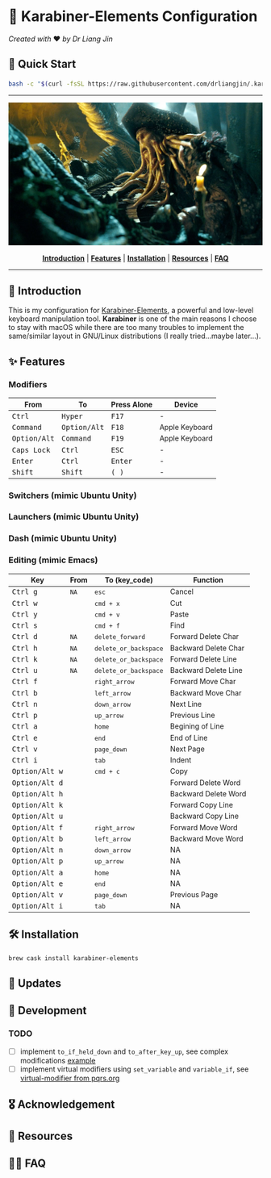# :musical_keyboard: Karabiner-Elements Configuration
*Created with* :heart: *by Dr Liang Jin*

## :rocket: Quick Start
```bash
bash -c "$(curl -fsSL https://raw.githubusercontent.com/drliangjin/.karabiner.d/master/tools/install)"
```
- - -

<p align="center"><img src="/assets/images/davy_jones.jpg" alt="davy_jones"/></p>
<p align="center">
  <b><a href="#introduction">Introduction</a></b>
  |
  <b><a href="#features">Features</a></b>
  |
  <b><a href="#installation">Installation</a></b>
  |
  <b><a href="#resources">Resources</a></b>  
  |
  <b><a href="#features">FAQ</a></b>  
</p>

- - -

## :scroll: Introduction

This is my configuration for [Karabiner-Elements](https://pqrs.org/osx/karabiner/), a powerful and low-level keyboard manipulation tool. **Karabiner** is one of the main reasons I choose to stay with macOS while there are too many troubles to implement the same/similar layout in GNU/Linux distributions (I really tried...maybe later...).

## :sparkles: Features

### Modifiers

| From                    | To                      | Press Alone                   | Device         |
|-------------------------|-------------------------|-------------------------------|----------------|
| <kbd> Ctrl </kbd>       | <kbd> Hyper </kbd>      | <kbd> F17 </kbd>              | -              |
| <kbd> Command </kbd>    | <kbd> Option/Alt </kbd> | <kbd> F18 </kbd>              | Apple Keyboard |
| <kbd> Option/Alt </kbd> | <kbd> Command </kbd>    | <kbd> F19 </kbd>              | Apple Keyboard |
| <kbd> Caps Lock </kbd>  | <kbd> Ctrl </kbd>       | <kbd> ESC </kbd>              | -              |
| <kbd> Enter </kbd>      | <kbd> Ctrl </kbd>       | <kbd> Enter </kbd>            | -              |
| <kbd> Shift </kbd>      | <kbd> Shift </kbd>      | <kbd> ( </kbd> <kbd> ) </kbd> | -              |

### Switchers (mimic Ubuntu Unity)


### Launchers (mimic Ubuntu Unity)

### Dash (mimic Ubuntu Unity)

### Editing (mimic Emacs)

| Key                              | From   | To (key_code)  | Function  |
|----------------------------------|--------|----------------|-----------------|
| <kbd> Ctrl </kbd> <kbd> g </kbd> | `NA`   | `esc`          | Cancel |
| <kbd> Ctrl </kbd> <kbd> w </kbd> |        | `cmd + x`      | Cut                |
| <kbd> Ctrl </kbd> <kbd> y </kbd> |        | `cmd + v`      | Paste                |
| <kbd> Ctrl </kbd> <kbd> s </kbd> |        | `cmd + f`      | Find                |
| <kbd> Ctrl </kbd> <kbd> d </kbd> | `NA`   | `delete_forward` | Forward Delete Char   |
| <kbd> Ctrl </kbd> <kbd> h </kbd> | `NA`   | `delete_or_backspace`  | Backward Delete Char                |
| <kbd> Ctrl </kbd> <kbd> k </kbd> | `NA`   | `delete_or_backspace`  | Forward Delete Line                |
| <kbd> Ctrl </kbd> <kbd> u </kbd> | `NA`   | `delete_or_backspace`  | Backward Delete Line                |
| <kbd> Ctrl </kbd> <kbd> f </kbd> |        | `right_arrow`          | Forward Move Char                |
| <kbd> Ctrl </kbd> <kbd> b </kbd> |        | `left_arrow`           | Backward Move Char                |
| <kbd> Ctrl </kbd> <kbd> n </kbd> |        | `down_arrow`           | Next Line                |
| <kbd> Ctrl </kbd> <kbd> p </kbd> |        | `up_arrow`             | Previous Line                |
| <kbd> Ctrl </kbd> <kbd> a </kbd> |        | `home`                 | Begining of Line             |
| <kbd> Ctrl </kbd> <kbd> e </kbd> |        | `end`                  | End of Line                |
| <kbd> Ctrl </kbd> <kbd> v </kbd> |        | `page_down`            | Next Page                |
| <kbd> Ctrl </kbd> <kbd> i </kbd> |        | `tab`                  | Indent        |
| <kbd> Option/Alt </kbd> <kbd> w </kbd> |        | `cmd + c`       | Copy                |
| <kbd> Option/Alt </kbd> <kbd> d </kbd> |        |                 | Forward Delete Word        |
| <kbd> Option/Alt </kbd> <kbd> h </kbd> |        |                 | Backward Delete Word        |
| <kbd> Option/Alt </kbd> <kbd> k </kbd> |        |                 | Forward Copy Line                |
| <kbd> Option/Alt </kbd> <kbd> u </kbd> |        |                 | Backward Copy Line                |
| <kbd> Option/Alt </kbd> <kbd> f </kbd> |        | `right_arrow`   | Forward Move Word               |
| <kbd> Option/Alt </kbd> <kbd> b </kbd> |        | `left_arrow`    | Backward Move Word                |
| <kbd> Option/Alt </kbd> <kbd> n </kbd> |        | `down_arrow`    | NA                |
| <kbd> Option/Alt </kbd> <kbd> p </kbd> |        | `up_arrow`      | NA                |
| <kbd> Option/Alt </kbd> <kbd> a </kbd> |        | `home`          | NA             |
| <kbd> Option/Alt </kbd> <kbd> e </kbd> |        | `end`           | NA                |
| <kbd> Option/Alt </kbd> <kbd> v </kbd> |        | `page_down`     | Previous Page                |
| <kbd> Option/Alt </kbd> <kbd> i </kbd> |        | `tab`           | NA |
## :hammer_and_wrench: Installation
```bash
brew cask install karabiner-elements
```

## :loudspeaker: Updates

## :construction: Development
### TODO
- [ ] implement `to_if_held_down` and `to_after_key_up`, see complex modifications [example](https://github.com/pqrs-org/KE-complex_modifications/blob/8f48a175795e1e737a6885068d729cb4586114a4/docs/json/example_halt.json)
- [ ] implement virtual modifiers using `set_variable` and `variable_if`, see [virtual-modifier from pqrs.org](https://pqrs.org/osx/karabiner/json.html#virtual-modifier)
## :medal_military: Acknowledgement

## :open_book: Resources

## :raising_hand_woman: FAQ
